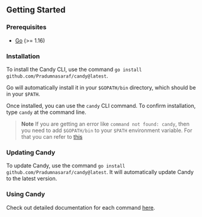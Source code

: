 ## Getting Started

### Prerequisites

- [Go](https://golang.org/dl/) (>= 1.16)

### Installation

To install the Candy CLI, use the command `go install github.com/Pradumnasaraf/candy@latest`.

Go will automatically install it in your `$GOPATH/bin` directory, which should be in your `$PATH`.

Once installed, you can use the `candy` CLI command. To confirm installation, type `candy` at the command line.

> **Note** If you are getting an error like `command not found: candy`, then you need to add `$GOPATH/bin` to your `$PATH` environment variable. For that you can refer to [this](https://gist.github.com/Pradumnasaraf/ca6f9a0507089a4c44881446cdda4aa3)

### Updating Candy

To update Candy, use the command `go install github.com/Pradumnasaraf/candy@latest`. It will automatically update Candy to the latest version.

### Using Candy

Check out detailed documentation for each command [here](../).